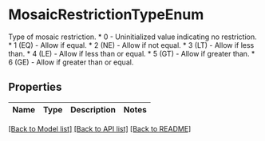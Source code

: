 # MosaicRestrictionTypeEnum

Type of mosaic restriction. * 0 - Uninitialized value indicating no restriction. * 1 (EQ) - Allow if equal. * 2 (NE) - Allow if not equal. * 3 (LT) - Allow if less than. * 4 (LE) - Allow if less than or equal. * 5 (GT) - Allow if greater than. * 6 (GE) - Allow if greater than or equal. 

## Properties

Name | Type | Description | Notes
------------ | ------------- | ------------- | -------------

[[Back to Model list]](../README.md#documentation-for-models) [[Back to API list]](../README.md#documentation-for-api-endpoints) [[Back to README]](../README.md)



